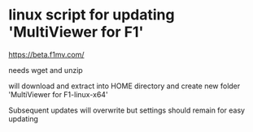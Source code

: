 # linux script for updating 'MultiViewer for F1'  

https://beta.f1mv.com/  

needs wget and unzip

will download and extract into HOME directory and create new folder 'MultiViewer for F1-linux-x64'  

Subsequent updates will overwrite but settings should remain for easy updating

